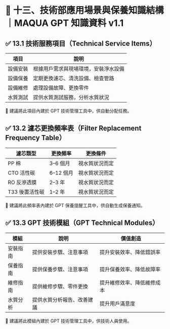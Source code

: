# 🔷 十三、技術部應用場景與保養知識結構｜MAQUA GPT 知識資料 v1.1

## ✅ 13.1 技術服務項目（Technical Service Items）

|項目|說明|
|---|---|
|設備安裝|根據用戶需求與現場環境，安裝淨水設備|
|設備保養|定期更換濾芯、清洗設備、檢查管路|
|設備維修|處理設備故障、更換零件|
|水質測試|提供水質測試服務，分析水質狀況|

📌 建議將此項目內建於 GPT 技術管理工具中，供自動分配任務。

## ✅ 13.2 濾芯更換頻率表（Filter Replacement Frequency Table）

|濾芯類型|更換頻率|更換條件|
|---|---|---|
|PP 棉|3–6 個月|視水質狀況而定|
|CTO 活性碳|6–12 個月|視水質狀況而定|
|RO 反滲透膜|2–3 年|視水質狀況而定|
|T33 後置活性碳|1–2 年|視水質狀況而定|

📌 建議將此頻率表內建於 GPT 保養提醒工具中，供自動生成保養通知。

## ✅ 13.3 GPT 技術模組（GPT Technical Modules）

|模組|說明|價值創造|
|---|---|---|
|安裝指南|提供安裝步驟、注意事項|提升安裝效率、降低錯誤率|
|保養指南|提供保養步驟、注意事項|提升保養效率、降低故障率|
|維修指南|提供維修步驟、零件更換|提升維修效率、降低維修成本|
|水質分析|提供水質分析報告、改善建議|提升用戶滿意度|

📌 建議將此模組內建於 GPT 技術管理工具中，供技術人員使用。